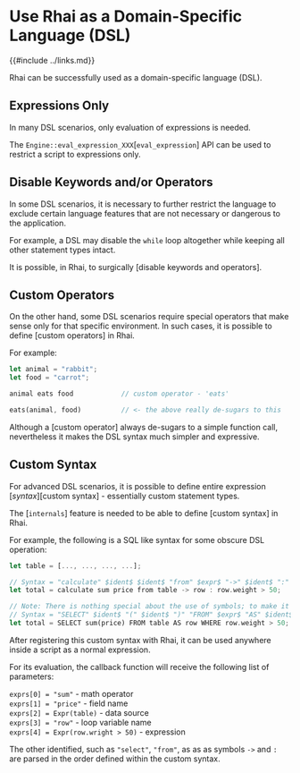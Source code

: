 Use Rhai as a Domain-Specific Language (DSL)
===========================================

{{#include ../links.md}}

Rhai can be successfully used as a domain-specific language (DSL).


Expressions Only
----------------

In many DSL scenarios, only evaluation of expressions is needed.

The `Engine::eval_expression_XXX`[`eval_expression`] API can be used to restrict
a script to expressions only.


Disable Keywords and/or Operators
--------------------------------

In some DSL scenarios, it is necessary to further restrict the language to exclude certain
language features that are not necessary or dangerous to the application.

For example, a DSL may disable the `while` loop altogether while keeping all other statement
types intact.

It is possible, in Rhai, to surgically [disable keywords and operators].


Custom Operators
----------------

On the other hand, some DSL scenarios require special operators that make sense only for
that specific environment.  In such cases, it is possible to define [custom operators] in Rhai.

For example:

```rust
let animal = "rabbit";
let food = "carrot";

animal eats food            // custom operator - 'eats'

eats(animal, food)          // <- the above really de-sugars to this
```

Although a [custom operator] always de-sugars to a simple function call,
nevertheless it makes the DSL syntax much simpler and expressive.


Custom Syntax
-------------

For advanced DSL scenarios, it is possible to define entire expression [_syntax_][custom syntax] -
essentially custom statement types.

The [`internals`] feature is needed to be able to define [custom syntax] in Rhai.

For example, the following is a SQL like syntax for some obscure DSL operation:

```rust
let table = [..., ..., ..., ...];

// Syntax = "calculate" $ident$ $ident$ "from" $expr$ "->" $ident$ ":" $expr$
let total = calculate sum price from table -> row : row.weight > 50;

// Note: There is nothing special about the use of symbols; to make it look exactly like SQL:
// Syntax = "SELECT" $ident$ "(" $ident$ ")" "FROM" $expr$ "AS" $ident$ "WHERE" $expr$
let total = SELECT sum(price) FROM table AS row WHERE row.weight > 50;
```

After registering this custom syntax with Rhai, it can be used anywhere inside a script as
a normal expression.

For its evaluation, the callback function will receive the following list of parameters:

`exprs[0] = "sum"` - math operator  
`exprs[1] = "price"` - field name  
`exprs[2] = Expr(table)` - data source  
`exprs[3] = "row"` - loop variable name  
`exprs[4] = Expr(row.wright > 50)` - expression  

The other identified, such as `"select"`, `"from"`, as as as symbols `->` and `:` are
parsed in the order defined within the custom syntax.
